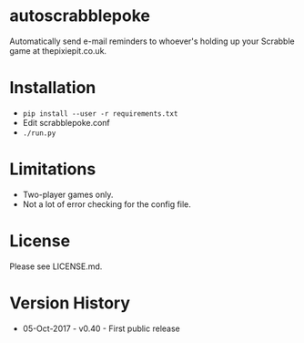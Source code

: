 # autoscrabblepoke
Automatically send e-mail reminders to whoever's holding up your Scrabble game at thepixiepit.co.uk.

# Installation
  - `pip install --user -r requirements.txt`
  - Edit scrabblepoke.conf
  - `./run.py`

# Limitations
  - Two-player games only.
  - Not a lot of error checking for the config file.

# License
Please see LICENSE.md.

# Version History
  - 05-Oct-2017 - v0.40 - First public release
